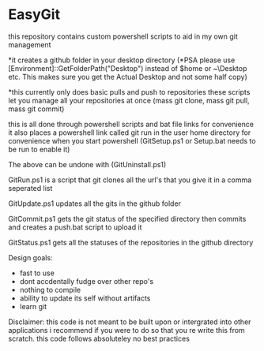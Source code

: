 # EasyGit

this repository contains custom powershell scripts to aid in my own git management

*it creates a github folder in your desktop directory 
(*PSA please use [Environment]::GetFolderPath("Desktop") instead of $home or ~\Desktop etc. This makes sure you get the Actual Desktop and not some half copy)

*this currently only does basic pulls and push to repositories
these scripts let you manage all your repositories at once
(mass git clone, mass git pull, mass git commit)

this is all done through powershell scripts and bat file links for convenience it also places a powershell link called git run in the user home directory for convenience when you start powershell (GitSetup.ps1 or Setup.bat needs to be run to enable it)

The above can be undone with (GitUninstall.ps1)

GitRun.ps1 is a script that git clones all the url's that you give it in a comma seperated list

GitUpdate.ps1 updates all the gits in the github folder

GitCommit.ps1 gets the git status of the specified directory then commits and creates a push.bat script to upload it

GitStatus.ps1 gets all the statuses of the repositories in the github directory

Design goals:
  - fast to use
  - dont accdentally fudge over other repo's
  - nothing to compile
  - ability to update its self without artifacts
  - learn git


Disclaimer: this code is not meant to be built upon or intergrated into other applications i recommend if you were to do so that you re write this from scratch. this code follows absoluteley no best practices
